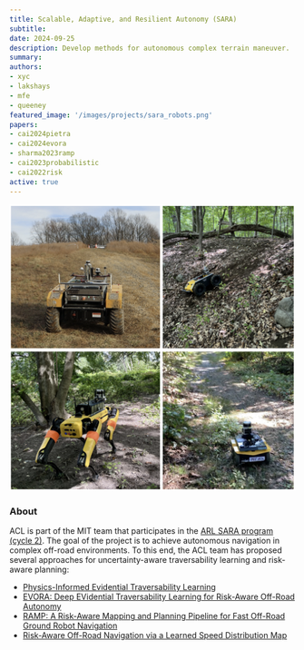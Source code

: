 ```yaml
---
title: Scalable, Adaptive, and Resilient Autonomy (SARA)
subtitle:
date: 2024-09-25
description: Develop methods for autonomous complex terrain maneuver.
summary:
authors:
- xyc
- lakshays
- mfe
- queeney
featured_image: '/images/projects/sara_robots.png'
papers:
- cai2024pietra
- cai2024evora
- sharma2023ramp
- cai2023probabilistic
- cai2022risk
active: true
---
```

<img src="/images/projects/sara_robots.png" width="850"/>

### About

ACL is part of the MIT team that participates in the [ARL SARA program (cycle 2)](https://arl.devcom.army.mil/cras/sara-cra/). The goal of the project is to achieve autonomous navigation in complex off-road environments. To this end, the ACL team has proposed several approaches for uncertainty-aware traversability learning and risk-aware planning:
* [Physics-Informed Evidential Traversability Learning](https://acl.mit.edu/projects/cai24-pietra)
* [EVORA: Deep EVidential Traversability Learning for Risk-Aware Off-Road Autonomy](https://acl.mit.edu/projects/cai24-evora)
* [RAMP: A Risk-Aware Mapping and Planning Pipeline for Fast Off-Road Ground Robot Navigation](https://acl.mit.edu/projects/sharma23-ramp)
* [Risk-Aware Off-Road Navigation via a Learned Speed Distribution Map](https://acl.mit.edu/projects/cai22-learned-traversability)
